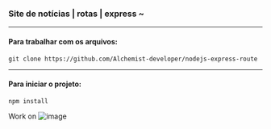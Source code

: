 ### Site de notícias | rotas | express ~

-----------------------
#### Para trabalhar com os arquivos:


```shell
git clone https://github.com/Alchemist-developer/nodejs-express-route
```
-----------------------
#### Para iniciar o projeto:


```shell
npm install
```

Work on ![image](https://user-images.githubusercontent.com/88943961/160040459-fb600565-928d-4b86-a3d7-7b146ebabf5f.png)




